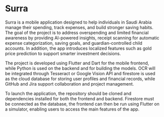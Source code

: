 # Surra

Surra is a mobile application designed to help individuals in Saudi Arabia manage their spending, track expenses, and build stronger saving habits. The goal of the project is to address overspending and limited financial awareness by providing AI-powered insights, receipt scanning for automatic expense categorization, saving goals, and guardian-controlled child accounts. In addition, the app introduces localized features such as gold price prediction to support smarter investment decisions.

The project is developed using Flutter and Dart for the mobile frontend, while Python is used on the backend and for building the models. OCR will be integrated through Tesseract or Google Vision API and firestore is used as the cloud database for storing user profiles and financial records, while GitHub and Jira support collaboration and project management.

To launch the application, the repository should be cloned and dependencies installed for both the frontend and backend. Firestore must be connected as the database, the frontend can then be run using Flutter on a simulator, enabling users to access the main features of the app.

